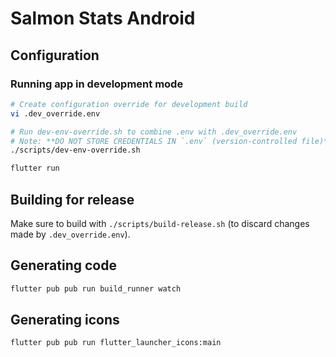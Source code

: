 # Salmon Stats Android

## Configuration

### Running app in development mode

```sh
# Create configuration override for development build
vi .dev_override.env

# Run dev-env-override.sh to combine .env with .dev_override.env
# Note: **DO NOT STORE CREDENTIALS IN `.env` (version-controlled file)**
./scripts/dev-env-override.sh

flutter run
```

## Building for release

Make sure to build with `./scripts/build-release.sh` (to discard changes made by `.dev_override.env`).

## Generating code

```sh
flutter pub pub run build_runner watch
```

## Generating icons

```sh
flutter pub pub run flutter_launcher_icons:main
```
